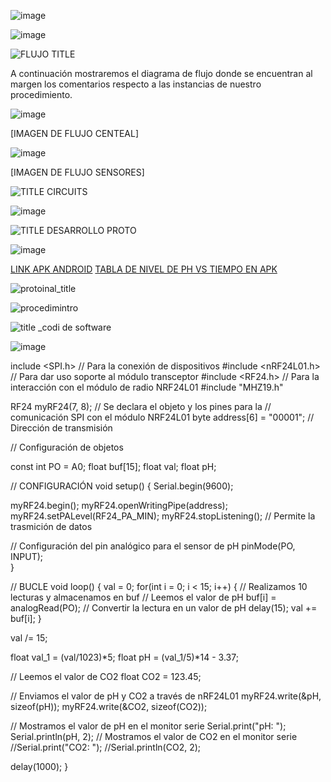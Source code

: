 ![image](https://github.com/Fx2048/Team_4_FdD/assets/131219987/84851120-fdf1-4d56-8913-b782fd5ffb4d)



![image](https://github.com/Fx2048/Team_4_FdD/assets/131219987/1c361b20-874d-4d26-b355-46d7d8639e7b)


![FLUJO TITLE](https://github.com/Fx2048/Team_4_FdD/assets/131219987/28a1f97a-6aa1-4b39-88c2-abf4804b01e7)

A continuación mostraremos el diagrama de flujo donde se encuentran al margen los comentarios respecto a las instancias de nuestro procedimiento.

![image](https://github.com/Fx2048/Team_4_FdD/assets/131219987/49598391-a8be-4c26-bd8c-4c455c975427)

[IMAGEN DE FLUJO CENTEAL]

![image](https://github.com/Fx2048/Team_4_FdD/assets/131219987/88aff30e-a657-4409-82dc-dff470d58abf)


[IMAGEN DE FLUJO SENSORES]


![TITLE CIRCUITS](https://github.com/Fx2048/Team_4_FdD/assets/131219987/0abbabdd-5bd8-49eb-81ed-425ae01978a9)


![image](https://github.com/Fx2048/Team_4_FdD/assets/131219987/8de5e80f-dabe-4519-b07e-2892b7e0fec8)



![TITLE DESARROLLO PROTO](https://github.com/Fx2048/Team_4_FdD/assets/131219987/459513f2-7fa7-4c5d-8a46-573f9f69b0ac)

![image](https://github.com/Fx2048/Team_4_FdD/assets/131219987/aaa709fb-c21b-4a52-80b2-8c0727f74af4)


[LINK APK ANDROID](https://github.com/Fx2048/Team_4_FdD/blob/main/Software/ECOPUREHARVEST.apk)
[TABLA DE NIVEL DE PH VS TIEMPO EN APK](https://thingspeak.com/channels/2428834/charts/1?bgcolor=%23ffffff&color=%23d62020&dynamic=true&results=60&type=line&update=15)


![protoinal_title](https://github.com/Fx2048/Team_4_FdD/assets/131219987/7f8a8efe-7a2e-4f45-b25e-39c1977b3dca)


![procedimintro](https://github.com/Fx2048/Team_4_FdD/assets/131219987/b426f154-8f37-49f0-ac67-07f515cd8d49)


![title _codi de software](https://github.com/Fx2048/Team_4_FdD/assets/131219987/4c893b84-840e-417b-a295-f762da3e8265)

![image](https://github.com/Fx2048/Team_4_FdD/assets/131219987/a3f6c5c2-ed8e-4666-8b00-56de90f37f22)


include <SPI.h>      // Para la conexión de dispositivos
#include <nRF24L01.h> // Para dar uso soporte al módulo transceptor 
#include <RF24.h>     // Para la interacción con el módulo de radio NRF24L01
#include "MHZ19.h"

RF24 myRF24(7, 8);    // Se declara el objeto y los pines para la 
                      // comunicación SPI con el módulo NRF24L01
byte address[6] = "00001"; // Dirección de transmisión


// Configuración de objetos

const int PO = A0; 
float buf[15];
float val; 
float pH;

// CONFIGURACIÓN
void setup() {
  Serial.begin(9600);
  
  myRF24.begin();
  myRF24.openWritingPipe(address);
  myRF24.setPALevel(RF24_PA_MIN);
  myRF24.stopListening();   // Permite la trasmición de datos

  // Configuración del pin analógico para el sensor de pH
  pinMode(PO, INPUT);  
}

// BUCLE
void loop() {
  val = 0;
  for(int i = 0; i < 15; i++) {    // Realizamos 10 lecturas y almacenamos en buf
    // Leemos el valor de pH
    buf[i] = analogRead(PO);       // Convertir la lectura en un valor de pH
    delay(15);
    val += buf[i];
  }

  val /= 15;

  float val_1 = (val/1023)*5;
  float pH = (val_1/5)*14 - 3.37;

  // Leemos el valor de CO2
  float CO2 = 123.45;
  
  // Enviamos el valor de pH  y CO2 a través de nRF24L01
  myRF24.write(&pH, sizeof(pH));
  myRF24.write(&CO2, sizeof(CO2));

  // Mostramos el valor de pH en el monitor serie
  Serial.print("pH: ");
  Serial.println(pH, 2);
  // Mostramos el valor de CO2 en el monitor serie
  //Serial.print("CO2: ");
  //Serial.println(CO2, 2);

  delay(1000);
} 


